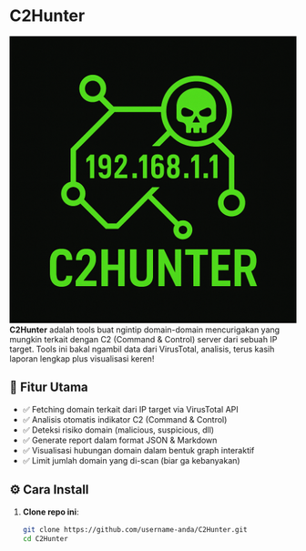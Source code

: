 # C2Hunter 
![screenshot](https://github.com/KaisarYetiandi/C2Hunter/blob/main/assests/icons/c2hunter.png)
**C2Hunter** adalah tools buat ngintip domain-domain mencurigakan yang mungkin terkait dengan C2 (Command & Control) server dari sebuah IP target. Tools ini bakal ngambil data dari VirusTotal, analisis, terus kasih laporan lengkap plus visualisasi keren!

## 🧠 Fitur Utama

- ✅ Fetching domain terkait dari IP target via VirusTotal API  
- ✅ Analisis otomatis indikator C2 (Command & Control)  
- ✅ Deteksi risiko domain (malicious, suspicious, dll)  
- ✅ Generate report dalam format JSON & Markdown  
- ✅ Visualisasi hubungan domain dalam bentuk graph interaktif  
- ✅ Limit jumlah domain yang di-scan (biar ga kebanyakan)

## ⚙️ Cara Install

1. **Clone repo ini**:
   ```bash
   git clone https://github.com/username-anda/C2Hunter.git
   cd C2Hunter
